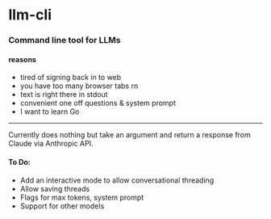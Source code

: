 # llm-cli

### Command line tool for LLMs

#### reasons
* tired of signing back in to web
* you have too many browser tabs rn
* text is right there in stdout
* convenient one off questions & system prompt
* I want to learn Go
___
Currently does nothing but take an argument and return a response from Claude via Anthropic API.

#### To Do: 

* Add an interactive mode to allow conversational threading
* Allow saving threads
* Flags for max tokens, system prompt
* Support for other models
